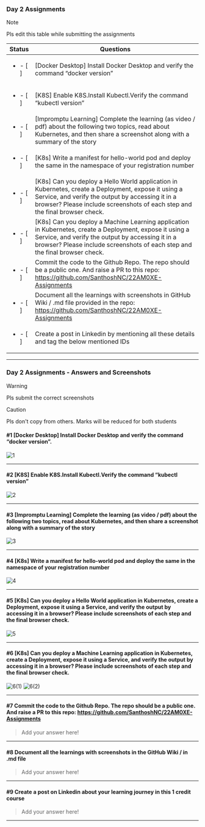 ### Day 2 Assignments

> [!NOTE]
> Pls edit this table while submitting the assignments

| Status         | Questions     | 
|----------------|---------------|
| <ul><li>- [ ] </li></ul> | [Docker Desktop] Install Docker Desktop and verify the command “docker version” |
| <ul><li>- [ ] </li></ul> | [K8S] Enable K8S.Install Kubectl.Verify the command “kubectl version” |
| <ul><li>- [ ] </li></ul> | [Impromptu Learning] Complete the learning (as video / pdf) about the following two topics, read about Kubernetes, and then share a screenshot along with a summary of the story |
| <ul><li>- [ ] </li></ul> | [K8s] Write a manifest for hello-world pod and deploy the same in the namespace of your registration number |
| <ul><li>- [ ] </li></ul> | [K8s] Can you deploy a Hello World application in Kubernetes, create a Deployment, expose it using a Service, and verify the output by accessing it in a browser? Please include screenshots of each step and the final browser check. |
| <ul><li>- [ ] </li></ul> | [K8s] Can you deploy a Machine Learning application in Kubernetes, create a Deployment, expose it using a Service, and verify the output by accessing it in a browser? Please include screenshots of each step and the final browser check.  |
| <ul><li>- [ ] </li></ul> | Commit the code to the Github Repo. The repo should be a public one. And raise a PR to this repo: https://github.com/SanthoshNC/22AM0XE-Assignments |
| <ul><li>- [ ] </li></ul> | Document all the learnings with screenshots in GitHub Wiki / .md file provided in the repo: https://github.com/SanthoshNC/22AM0XE-Assignments |
| <ul><li>- [ ] </li></ul> | Create a post in Linkedin by mentioning all these details and tag the below mentioned IDs |

***

### Day 2 Assignments - Answers and Screenshots

> [!WARNING]
> Pls submit the correct screenshots

> [!CAUTION]
> Pls don't copy from others. Marks will be reduced for both students

#### #1 [Docker Desktop] Install Docker Desktop and verify the command “docker version”.
![1](https://github.com/user-attachments/assets/95794596-9394-4be2-8e74-e9b9f7e6afe3)



***

#### #2 [K8S] Enable K8S.Install Kubectl.Verify the command “kubectl version”
![2](https://github.com/user-attachments/assets/f9331e6e-4ecd-4f06-a794-d8e0e32f684c)


***

#### #3 [Impromptu Learning] Complete the learning (as video / pdf) about the following two topics, read about Kubernetes, and then share a screenshot along with a summary of the story
![3](https://github.com/user-attachments/assets/822b3bef-c804-4e09-820e-2fb942404d8b)


***

#### #4 [K8s] Write a manifest for hello-world pod and deploy the same in the namespace of your registration number
![4](https://github.com/user-attachments/assets/7ac27a86-b053-432a-907c-4d9823d3d4b6)

***

#### #5 [K8s] Can you deploy a Hello World application in Kubernetes, create a Deployment, expose it using a Service, and verify the output by accessing it in a browser? Please include screenshots of each step and the final browser check.
![5](https://github.com/user-attachments/assets/2469cd0d-761d-4c76-ae7d-604f228299fe)


***

#### #6 [K8s] Can you deploy a Machine Learning application in Kubernetes, create a Deployment, expose it using a Service, and verify the output by accessing it in a browser? Please include screenshots of each step and the final browser check.
![6(1)](https://github.com/user-attachments/assets/9eefc3ae-4bb7-439d-8578-6e2fb46ce599)
![6(2)](https://github.com/user-attachments/assets/9788cbda-05e9-44e2-a5ea-c30c96c297ad)


***

#### #7 Commit the code to the Github Repo. The repo should be a public one. And raise a PR to this repo: https://github.com/SanthoshNC/22AM0XE-Assignments
> Add your answer here!

***

#### #8 Document all the learnings with screenshots in the GitHub Wiki / in .md file
> Add your answer here!

***

#### #9 Create a post on Linkedin about your learning journey in this 1 credit course
> Add your answer here!

***
